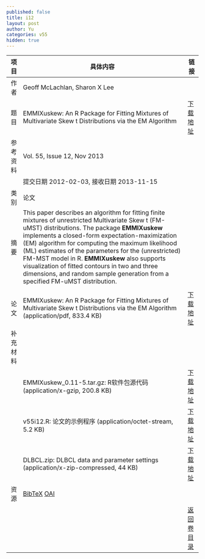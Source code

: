 ```yaml
---
published: false
title: i12
layout: post
author: Yu
categories: v55
hidden: true
---
```


| 项目 | 具体内容 | 链接 |
|---:|---|---|
| 作者 | Geoff McLachlan, Sharon X Lee| |
| 题目 |EMMIXuskew: An R Package for Fitting Mixtures of Multivariate Skew t Distributions via the EM Algorithm | [下载地址](http://www.jstatsoft.org/v55/i12/paper) |
| 参考资料 |Vol. 55, Issue 12, Nov 2013 | |
| | 提交日期 2012-02-03, 接收日期 2013-11-15| | 
| 类别 | 论文| |
| 摘要 | This paper describes an algorithm for fitting finite mixtures of unrestricted Multivariate Skew t (FM-uMST) distributions. The package <b>EMMIXuskew</b> implements a closed-form expectation-maximization (EM) algorithm for computing the maximum likelihood (ML) estimates of the parameters for the (unrestricted) FM-MST model in R. <b>EMMIXuskew</b> also supports visualization of fitted contours in two and three dimensions, and random sample generation from a specified FM-uMST distribution.
| |
| 论文 | EMMIXuskew: An R Package for Fitting Mixtures of Multivariate Skew t Distributions via the EM Algorithm  (application/pdf, 833.4 KB)| [下载地址](http://www.jstatsoft.org/v55/i12/paper) |
| 补充材料 | | |
| |EMMIXuskew_0.11-5.tar.gz: R软件包源代码  (application/x-gzip, 200.8 KB)|  [下载地址](http://www.jstatsoft.org/v55/i12/supp/1) |
| |v55i12.R:                 论文的示例程序  (application/octet-stream, 5.2 KB)|  [下载地址](http://www.jstatsoft.org/v55/i12/supp/2) |
| |DLBCL.zip:                DLBCL data and parameter settings  (application/x-zip-compressed, 44 KB)|  [下载地址](http://www.jstatsoft.org/v55/i12/supp/3) |
| 资源 | [BibTeX](http://www.jstatsoft.org/v55/i12/bibtex) [OAI](http://www.jstatsoft.org/oai?verb=GetRecord&identifier=oai.jstatsoft/v55/i12&prefix=oai_dc)| |
| |  | [返回卷目录]({{site.baseurl}}/volume/v55.html) |